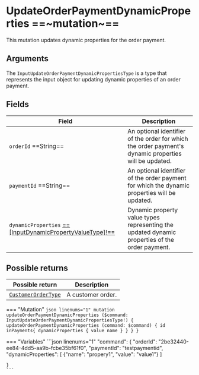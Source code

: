 # UpdateOrderPaymentDynamicProperties ==~mutation~==

This mutation updates dynamic properties for the order payment.

## Arguments

The `InputUpdateOrderPaymentDynamicPropertiesType` is a type that represents the input object for updating dynamic properties of an order payment.

## Fields

| Field                                     | Description                                                                                                   |
|-------------------------------------------|---------------------------------------------------------------------------------------------------------------|
| `orderId`  ==String==                     | An optional identifier of the order for which the order payment's dynamic properties will be updated.        |
| `paymentId`  ==String==                   | An optional identifier of the order payment for which the dynamic properties will be updated.                |
| `dynamicProperties` [ ==[InputDynamicPropertyValueType]!== ](../../Profile/Objects/InputDynamicPropertyValueType.md) | Dynamic property value types representing the updated dynamic properties of the order payment.|

## Possible returns

| Possible return                                                       | Description          	|
|-----------------------------------------------------------------------|---------------------	|
| [`CustomerOrderType`](../objects/customer-order-type.md)           	|  A customer order.  	|


=== "Mutation"
    ```json linenums="1"
    mutation updateOrderPaymentDynamicProperties ($command: InputUpdateOrderPaymentDynamicPropertiesType!) {
        updateOrderPaymentDynamicProperties (command: $command)
        {
            id
            inPayments{
                dynamicProperties
                {
                    value
                    name
                }
            }
        }
    }
    ```

=== "Variables"
    ```json linenums="1"
    "command": {
    "orderId":  "2be32440-ee84-4dd5-aa9b-fcbe35bf61f0",
    "paymentId":  "testpaymentid",
    "dynamicProperties": [
        {"name": "propery1",
        "value": "value1"}
    ]

    }
    ```

